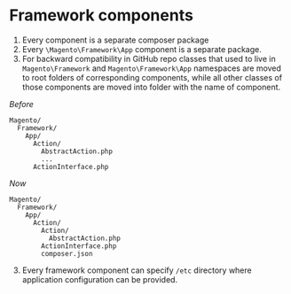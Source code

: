 # Framework components

1. Every component is a separate composer package
2. Every `\Magento\Framework\App` component is a separate package.
2. For backward compatibility in GitHub repo classes that used to live in `Magento\Framework` and `Magento\Framework\App` namespaces are moved to root folders of corresponding components, while all other classes of those components are moved into folder with the name of component.

*Before*
```
Magento/
  Framework/
    App/
      Action/
        AbstractAction.php
        ...
      ActionInterface.php
```
*Now*
```
Magento/
  Framework/
    App/
      Action/
        Action/
          AbstractAction.php
        ActionInterface.php
        composer.json
```

3. Every framework component can specify `/etc` directory where application configuration can be provided.
